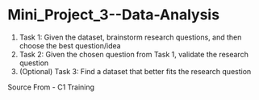 # Mini_Project_3--Data-Analysis

1. Task 1: Given the dataset, brainstorm research questions, and then choose the best question/idea
2. Task 2: Given the chosen question from Task 1, validate the research question
3. (Optional) Task 3: Find a dataset that better fits the research question

Source From - C1 Training

